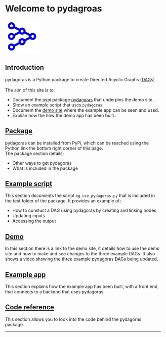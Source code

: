 # Welcome to pydagroas
![alt text](images/pydagoras.png "pydagoras")

## Introduction
pydagoras is a Python package to create Directed Acyclic Graphs ([DAG](https://en.wikipedia.org/wiki/Directed_acyclic_graph)s) </br>
</br>
The aim of this site is to;

* Document the pypi package [pydagoras](https://pypi.org/project/pydagoras) that underpins the demo site.
* Show an example script that uses `pydagoras`.
* Document the [demo site](https://pydagoras.com)  where the example app can be seen and used.
* Explian how the how the demo app has been built.:

## [Package](package.md)
pydagoras can be installed from PyPi, which can be reached using the Python link the bottom right corner of this page.</br>
The package section details;

* Other ways to get pydagoras
* What is included in the package

## [Example script](example_script.md)
This section documents the script `eg_use_pydagoras.py` that is included in the test folder of the package. It provides an example of;

* How to constuct a DAG using pydagoras by creating and linking nodes
* Updating inputs
* Accessing the output



## [Demo](demo.md)
In this section there is a link to the demo site, it details how to use the demo site and how to make and see changes to the three example DAGs.
It also shows a video showing the three example pydagoras DAGs being updated.

## [Example app](example_app.md)
This section explains how the example app has been built, with a front end, that connects to a backend that uses pydagoras. 

## [Code reference](reference.md)
This section allows you to look into the code behind the pydagoras package.

------
